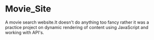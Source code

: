 # Movie_Site
A movie search website.It doesn't do anything too fancy rather it was a practice project on dynamic rendering of content using JavaScript and working with API's. 
